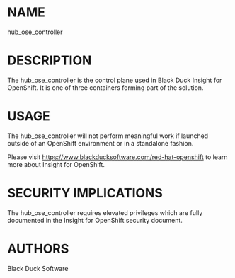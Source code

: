 # NAME
hub_ose_controller

# DESCRIPTION
The hub_ose_controller is the control plane used in Black Duck Insight for OpenShift. It is one of three containers forming part of the solution.

# USAGE
The hub_ose_controller will not perform meaningful work if launched outside of an OpenShift environment or in a standalone fashion. 

Please visit https://www.blackducksoftware.com/red-hat-openshift to learn more about Insight for OpenShift.

# SECURITY IMPLICATIONS
The hub_ose_controller requires elevated privileges which are fully documented in the Insight for OpenShift security document.

# AUTHORS
Black Duck Software
